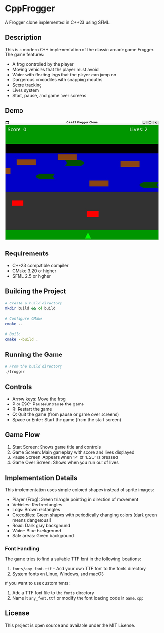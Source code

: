 # CppFrogger

A Frogger clone implemented in C++23 using SFML.

## Description

This is a modern C++ implementation of the classic arcade game Frogger. The game features:

- A frog controlled by the player
- Moving vehicles that the player must avoid
- Water with floating logs that the player can jump on
- Dangerous crocodiles with snapping mouths
- Score tracking
- Lives system
- Start, pause, and game over screens

## Demo

![Image](resources/Demo.jpg)

## Requirements

- C++23 compatible compiler
- CMake 3.20 or higher
- SFML 2.5 or higher

## Building the Project

```bash
# Create a build directory
mkdir build && cd build

# Configure CMake
cmake ..

# Build
cmake --build .
```

## Running the Game

```bash
# From the build directory
./frogger
```

## Controls

- Arrow keys: Move the frog
- P or ESC: Pause/unpause the game
- R: Restart the game
- Q: Quit the game (from pause or game over screens)
- Space or Enter: Start the game (from the start screen)

## Game Flow

1. Start Screen: Shows game title and controls
2. Game Screen: Main gameplay with score and lives displayed
3. Pause Screen: Appears when 'P' or 'ESC' is pressed
4. Game Over Screen: Shows when you run out of lives

## Implementation Details

This implementation uses simple colored shapes instead of sprite images:

- Player (Frog): Green triangle pointing in direction of movement
- Vehicles: Red rectangles
- Logs: Brown rectangles
- Crocodiles: Green shapes with periodically changing colors (dark green means dangerous!)
- Road: Dark gray background
- Water: Blue background
- Safe areas: Green background

### Font Handling

The game tries to find a suitable TTF font in the following locations:

1. `fonts/any_font.ttf` - Add your own TTF font to the fonts directory
2. System fonts on Linux, Windows, and macOS

If you want to use custom fonts:
1. Add a TTF font file to the `fonts` directory
2. Name it `any_font.ttf` or modify the font loading code in `Game.cpp`

## License

This project is open source and available under the MIT License.
